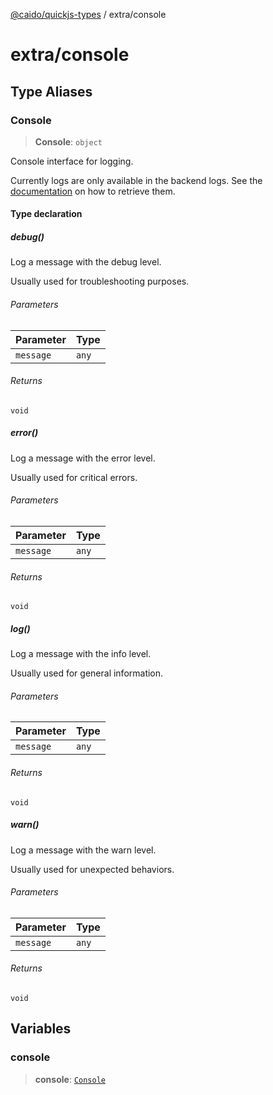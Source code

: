 [@caido/quickjs-types](../index.md) / extra/console

# extra/console

## Type Aliases

### Console

> **Console**: `object`

Console interface for logging.

Currently logs are only available in the backend logs.
See the [documentation](https://docs.caido.io/report_bug.html#1-backend-logs) on how to retrieve them.

#### Type declaration

##### debug()

Log a message with the debug level.

Usually used for troubleshooting purposes.

###### Parameters

| Parameter | Type |
| ------ | ------ |
| `message` | `any` |

###### Returns

`void`

##### error()

Log a message with the error level.

Usually used for critical errors.

###### Parameters

| Parameter | Type |
| ------ | ------ |
| `message` | `any` |

###### Returns

`void`

##### log()

Log a message with the info level.

Usually used for general information.

###### Parameters

| Parameter | Type |
| ------ | ------ |
| `message` | `any` |

###### Returns

`void`

##### warn()

Log a message with the warn level.

Usually used for unexpected behaviors.

###### Parameters

| Parameter | Type |
| ------ | ------ |
| `message` | `any` |

###### Returns

`void`

## Variables

### console

> **console**: [`Console`](console.md#console)
